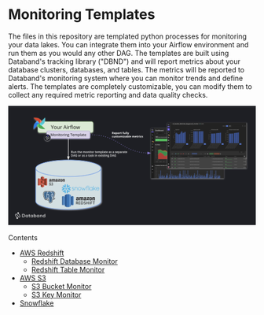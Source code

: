 # Monitoring Templates
The files in this repository are templated python processes for monitoring your data lakes. You can integrate them into your Airflow environment and run them as you would any other DAG. The templates are built using Databand's tracking library ("DBND") and will report metrics about your database clusters, databases, and tables. The metrics will be reported to Databand's monitoring system where you can monitor trends and define alerts. The templates are completely customizable, you can modify them to collect any required metric reporting and data quality checks.

![Monitoring Template Overview](https://raw.githubusercontent.com/kalebinn/dbnd_doc_resources/main/MonitoringTemplatesOverview.png)

Contents
- [AWS Redshift](./AWS_Redshift)
    - [Redshift Database Monitor](./AWS_Redshift)
    - [Redshift Table Monitor](./AWS_Redshift)
- [AWS S3](./AWS_S3/)
    - [S3 Bucket Monitor](./AWS_S3/)
    - [S3 Key Monitor](./AWS_S3/)
- [Snowflake](.)
